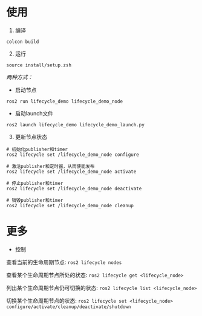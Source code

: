 # 使用

1. 编译

```shell
colcon build
```

2. 运行

```shell
source install/setup.zsh
```

*两种方式：*

- 启动节点

```shell
ros2 run lifecycle_demo lifecycle_demo_node
```

- 启动launch文件

```shell
ros2 launch lifecycle_demo lifecycle_demo_launch.py
```

3. 更新节点状态

```shell
# 初始化publisher和timer
ros2 lifecycle set /lifecycle_demo_node configure

# 激活publisher和定时器，从而使能发布
ros2 lifecycle set /lifecycle_demo_node activate
```

```shell
# 停止publisher和timer
ros2 lifecycle set /lifecycle_demo_node deactivate

# 销毁publisher和timer
ros2 lifecycle set /lifecycle_demo_node cleanup
```

# 更多

- 控制

查看当前的生命周期节点: `ros2 lifecycle nodes`

查看某个生命周期节点所处的状态: `ros2 lifecycle get <lifecycle_node>`

列出某个生命周期节点仍可切换的状态: `ros2 lifecycle list <lifecycle_node>`

切换某个生命周期节点的状态: `ros2 lifecycle set <lifecycle_node> configure/activate/cleanup/deactivate/shutdown`

